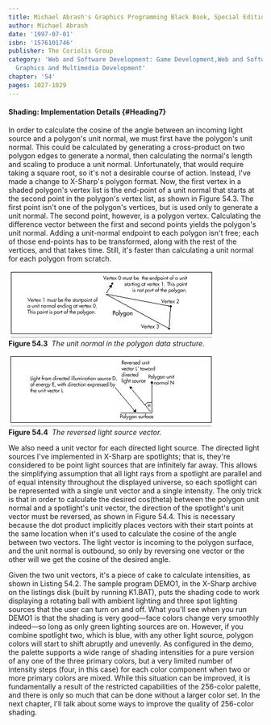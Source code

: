```yaml
---
title: Michael Abrash's Graphics Programming Black Book, Special Edition
author: Michael Abrash
date: '1997-07-01'
isbn: '1576101746'
publisher: The Coriolis Group
category: 'Web and Software Development: Game Development,Web and Software Development:
  Graphics and Multimedia Development'
chapter: '54'
pages: 1027-1029
---
```


#### Shading: Implementation Details {#Heading7}

In order to calculate the cosine of the angle between an incoming light
source and a polygon's unit normal, we must first have the polygon's
unit normal. This could be calculated by generating a cross-product on
two polygon edges to generate a normal, then calculating the normal's
length and scaling to produce a unit normal. Unfortunately, that would
require taking a square root, so it's not a desirable course of action.
Instead, I've made a change to X-Sharp's polygon format. Now, the first
vertex in a shaded polygon's vertex list is the end-point of a unit
normal that starts at the second point in the polygon's vertex list, as
shown in Figure 54.3. The first point isn't one of the polygon's
vertices, but is used only to generate a unit normal. The second point,
however, is a polygon vertex. Calculating the difference vector between
the first and second points yields the polygon's unit normal. Adding a
unit-normal endpoint to each polygon isn't free; each of those
end-points has to be transformed, along with the rest of the vertices,
and that takes time. Still, it's faster than calculating a unit normal
for each polygon from scratch.

![](images/54-03.jpg)\
 **Figure 54.3**  *The unit normal in the polygon data structure.*

![](images/54-04.jpg)\
 **Figure 54.4**  *The reversed light source vector.*

We also need a unit vector for each directed light source. The directed
light sources I've implemented in X-Sharp are spotlights; that is,
they're considered to be point light sources that are infinitely far
away. This allows the simplifying assumption that all light rays from a
spotlight are parallel and of equal intensity throughout the displayed
universe, so each spotlight can be represented with a single unit vector
and a single intensity. The only trick is that in order to calculate the
desired cos(theta) between the polygon unit normal and a spotlight's
unit vector, the direction of the spotlight's unit vector must be
reversed, as shown in Figure 54.4. This is necessary because the dot
product implicitly places vectors with their start points at the same
location when it's used to calculate the cosine of the angle between two
vectors. The light vector is incoming to the polygon surface, and the
unit normal is outbound, so only by reversing one vector or the other
will we get the cosine of the desired angle.

Given the two unit vectors, it's a piece of cake to calculate
intensities, as shown in Listing 54.2. The sample program DEMO1, in the
X-Sharp archive on the listings disk (built by running K1.BAT), puts the
shading code to work displaying a rotating ball with ambient lighting
and three spot lighting sources that the user can turn on and off. What
you'll see when you run DEMO1 is that the shading is very good—face
colors change very smoothly indeed—so long as only green lighting
sources are on. However, if you combine spotlight two, which is blue,
with any other light source, polygon colors will start to shift abruptly
and unevenly. As configured in the demo, the palette supports a wide
range of shading intensities for a pure version of any one of the three
primary colors, but a very limited number of intensity steps (four, in
this case) for each color component when two or more primary colors are
mixed. While this situation can be improved, it is fundamentally a
result of the restricted capabilities of the 256-color palette, and
there is only so much that can be done without a larger color set. In
the next chapter, I'll talk about some ways to improve the quality of
256-color shading.
